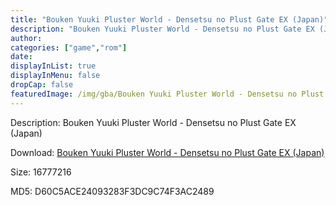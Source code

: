 ```yaml
---
title: "Bouken Yuuki Pluster World - Densetsu no Plust Gate EX (Japan)"
description: "Bouken Yuuki Pluster World - Densetsu no Plust Gate EX (Japan)"
author: 
categories: ["game","rom"]
date: 
displayInList: true
displayInMenu: false
dropCap: false
featuredImage: /img/gba/Bouken Yuuki Pluster World - Densetsu no Plust Gate EX [Japan].jpg
---
```


Description: Bouken Yuuki Pluster World - Densetsu no Plust Gate EX (Japan)

Download: <a style="text-decoration:underline;" href="https://mega.nz/#!PLQ2UKqb!k5TYrCG7XNJXOhL5jckNI6xlO9nOVkWKqCMLZ4cUciI" target = "_blank" rel = "nofollow" > Bouken Yuuki Pluster World - Densetsu no Plust Gate EX (Japan)</a>

Size: 16777216

MD5: D60C5ACE24093283F3DC9C74F3AC2489

